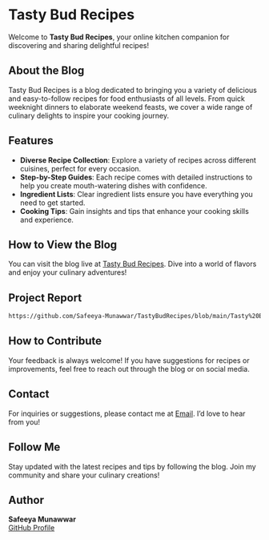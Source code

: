 # Tasty Bud Recipes

Welcome to **Tasty Bud Recipes**, your online kitchen companion for discovering and sharing delightful recipes!

## About the Blog
Tasty Bud Recipes is a blog dedicated to bringing you a variety of delicious and easy-to-follow recipes for food enthusiasts of all levels. From quick weeknight dinners to elaborate weekend feasts, we cover a wide range of culinary delights to inspire your cooking journey.

## Features
- **Diverse Recipe Collection**: Explore a variety of recipes across different cuisines, perfect for every occasion.
- **Step-by-Step Guides**: Each recipe comes with detailed instructions to help you create mouth-watering dishes with confidence.
- **Ingredient Lists**: Clear ingredient lists ensure you have everything you need to get started.
- **Cooking Tips**: Gain insights and tips that enhance your cooking skills and experience.

## How to View the Blog
You can visit the blog live at [Tasty Bud Recipes](https://Safeeya-Munawwar.github.io/TastyBudRecipes/). Dive into a world of flavors and enjoy your culinary adventures!

## Project Report
```bash
https://github.com/Safeeya-Munawwar/TastyBudRecipes/blob/main/Tasty%20Bud%20Recipes%20Peoject%20Report.pdf
```
## How to Contribute
Your feedback is always welcome! If you have suggestions for recipes or improvements, feel free to reach out through the blog or on social media.

## Contact
For inquiries or suggestions, please contact me at [Email](mailto:shafiyasha0036@gmail.com). I’d love to hear from you!

## Follow Me
Stay updated with the latest recipes and tips by following the blog. Join my community and share your culinary creations!

## Author
**Safeeya Munawwar**  
[GitHub Profile](https://github.com/Safeeya-Munawwar)
